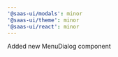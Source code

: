 ```yaml
---
'@saas-ui/modals': minor
'@saas-ui/theme': minor
'@saas-ui/react': minor
---
```


Added new MenuDialog component

